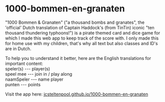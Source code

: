 # 1000-bommen-en-granaten
"1000 Bommen & Granaten" ("a thousand bombs and granates", the 'official' Dutch translation of Captain Haddock's (from TinTin) iconic "ten thousand thundering typhoons!") is a pirate themed card and dice game for which I made this web app to keep track of the score with.
I only made this for home use with my children, that's why all text but also classes and ID's are in Dutch.

To help you to understand it better, here are the English translations for important content: <br>
speler(s) --- player(s) <br>
speel mee --- join in / play along <br>
naamSpeler --- name player<br>
punten --- points

Visit the app here: <a href="jcsteltenpool.github.io/1000-bommen-en-granaten" target="_blank">jcsteltenpool.github.io/1000-bommen-en-granaten</a>
